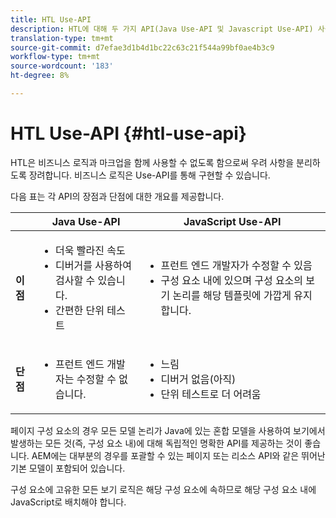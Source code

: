 ```yaml
---
title: HTL Use-API
description: HTL에 대해 두 가지 API(Java Use-API 및 Javascript Use-API) 사용 가능
translation-type: tm+mt
source-git-commit: d7efae3d1b4d1bc22c63c21f544a99bf0ae4b3c9
workflow-type: tm+mt
source-wordcount: '183'
ht-degree: 8%

---
```



# HTL Use-API {#htl-use-api}

HTL은 비즈니스 로직과 마크업을 함께 사용할 수 없도록 함으로써 우려 사항을 분리하도록 장려합니다. 비즈니스 로직은 Use-API를 통해 구현할 수 있습니다.

다음 표는 각 API의 장점과 단점에 대한 개요를 제공합니다.

|  | **Java Use-API** | **JavaScript Use-API** |
|--- |--- |--- |
| **이점** | <ul><li>더욱 빨라진 속도</li><li>디버거를 사용하여 검사할 수 있습니다.</li><li>간편한 단위 테스트</li></ul> | <ul><li>프런트 엔드 개발자가 수정할 수 있음</li><li>구성 요소 내에 있으며 구성 요소의 보기 논리를 해당 템플릿에 가깝게 유지합니다.</li></ul> |
| **단점** | <ul><li>프런트 엔드 개발자는 수정할 수 없습니다.</li></ul> | <ul><li>느림</li><li>디버거 없음(아직)</li><li>단위 테스트로 더 어려움</li></ul> |

페이지 구성 요소의 경우 모든 모델 논리가 Java에 있는 혼합 모델을 사용하여 보기에서 발생하는 모든 것(즉, 구성 요소 내)에 대해 독립적인 명확한 API를 제공하는 것이 좋습니다. AEM에는 대부분의 경우를 포괄할 수 있는 페이지 또는 리소스 API와 같은 뛰어난 기본 모델이 포함되어 있습니다.

구성 요소에 고유한 모든 보기 로직은 해당 구성 요소에 속하므로 해당 구성 요소 내에 JavaScript로 배치해야 합니다.
